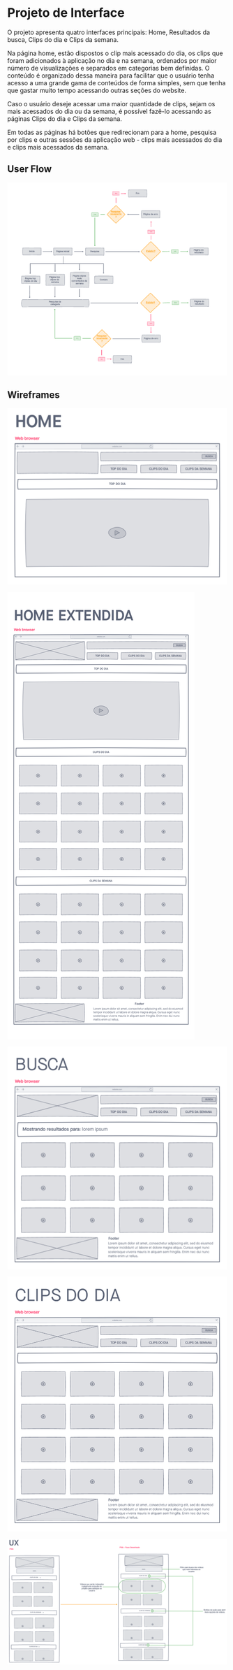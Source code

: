 
# Projeto de Interface

O projeto apresenta quatro interfaces principais: Home, Resultados da busca, Clips do dia e Clips da semana.

Na página home, estão dispostos o clip mais acessado do dia, os clips que foram adicionados à aplicação no dia e na semana, ordenados por maior número de visualizações e separados em categorias bem definidas. O conteúdo é organizado dessa maneira para facilitar que o usuário tenha acesso a uma grande gama de conteúdos de forma simples, sem que tenha que gastar muito tempo acessando outras seções do website.

 Caso o usuário deseje acessar uma maior quantidade de clips, sejam os mais acessados do dia ou da semana, é possível fazê-lo acessando as páginas Clips do dia e Clips da semana.

 Em todas as páginas há botões que redirecionam para a home, pesquisa por clips e outras sessões da aplicação web - clips mais acessados do dia e clips mais acessados da semana.

## User Flow

![User flow](img/userflow.png)

## Wireframes

![Exemplo de Wireframe](img/w1.png)

![Exemplo de Wireframe](img/w2.png)

![Exemplo de Wireframe](img/w3.png)

![Exemplo de Wireframe](img/w4.png)

![UX PWA - Exemplo de Wireframes](img/uxExample.png)
